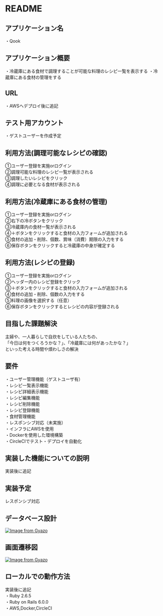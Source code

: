 # README

## アプリケーション名
・Qook

## アプリケーション概要
・冷蔵庫にある食材で調理することが可能な料理のレシピ一覧を表示する
・冷蔵庫にある食材の管理をする

## URL
・AWSへデプロイ後に追記

## テスト用アカウント
・ゲストユーザーを作成予定

## 利用方法(調理可能なレシピの確認)
①ユーザー登録を実施orログイン  
②調理可能な料理のレシピ一覧が表示される  
③調理したいレシピをクリック  
④調理に必要となる食材が表示される  

## 利用方法(冷蔵庫にある食材の管理)
①ユーザー登録を実施orログイン  
②右下の冷ボタンをクリック  
③冷蔵庫内の食材一覧が表示される  
④＋ボタンをクリックすると食材の入力フォームが追加される  
⑤食材の追加・削除、個数、賞味（消費）期限の入力をする  
⑥保存ボタンをクリックすると冷蔵庫の中身が確定する  

## 利用方法(レシピの登録)
①ユーザー登録を実施orログイン  
②ヘッダー内のレシピ登録をクリック  
③＋ボタンをクリックすると食材の入力フォームが追加される  
④食材の追加・削除、個数の入力をする  
⑤料理の画像を選択する（任意）  
⑥保存ボタンをクリックするとレシピの内容が登録される  

## 目指した課題解決
主婦や、一人暮らしで自炊をしている人たちの、  
「今日は何をつくろうかな？」、「冷蔵庫には何があったかな？」  
といった考える時間や煩わしさの解決

## 要件
・ユーザー管理機能（ゲストユーザ有）  
・レシピ一覧表示機能  
・レシピ詳細表示機能  
・レシピ編集機能  
・レシピ削除機能  
・レシピ登録機能  
・食材管理機能  
・レスポンシブ対応（未実施）  
・インフラにAWSを使用  
・Dockerを使用した環境構築  
・CircleCIでテスト・デプロイを自動化  

## 実装した機能についての説明
実装後に追記

## 実装予定
レスポンシブ対応

## データベース設計
[![Image from Gyazo](https://i.gyazo.com/9a1487b35daee3859066deb9b57b7527.png)](https://gyazo.com/9a1487b35daee3859066deb9b57b7527)

## 画面遷移図
[![Image from Gyazo](https://i.gyazo.com/2f50937e9574a344aed93de32b74c22a.png)](https://gyazo.com/2f50937e9574a344aed93de32b74c22a)

## ローカルでの動作方法
実装後に追記  
・Ruby 2.6.5  
・Ruby on Rails 6.0.0  
・AWS,Docker,CircleCI  
